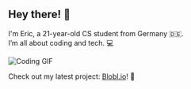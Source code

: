 ## Hey there! 👋  
I'm Eric, a 21-year-old CS student from Germany 🇩🇪.  
I’m all about coding and tech. 💻

![Coding GIF](http://media.giphy.com/media/yYSSBtDgbbRzq/giphy.gif)

Check out my latest project: [Blobl.io](https://blobl.io)! 🚀
